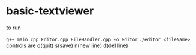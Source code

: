 # basic-textviewer

to run 

```g++ main.cpp Editor.cpp FileHandler.cpp -o editor```
```./editor <fileName>```
controls are 
q(quit) s(save) n(new line) d(del line)
